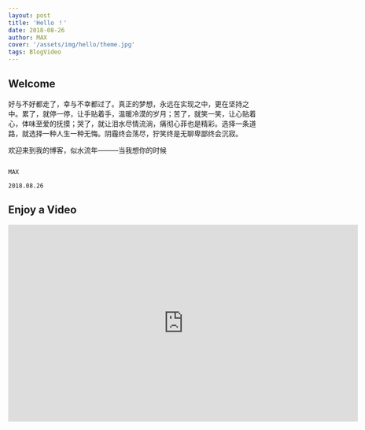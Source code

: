 ```yaml
---
layout: post
title: 'Hello ！'
date: 2018-08-26
author: MAX
cover: '/assets/img/hello/theme.jpg'
tags: BlogVideo
---
```


## Welcome

好与不好都走了，幸与不幸都过了。真正的梦想，永远在实现之中，更在坚持之中。累了，就停一停，让手贴着手，温暖冷漠的岁月；苦了，就笑一笑，让心贴着心，体味至爱的抚摸；哭了，就让泪水尽情流淌，痛彻心菲也是精彩。选择一条道路，就选择一种人生一种无悔。阴霾终会荡尽，狞笑终是无聊卑鄙终会沉寂。

欢迎来到我的博客，似水流年———当我想你的时候
                                           
                                                                         MAX
                                                                   2018.08.26

## Enjoy a Video

<iframe width="711" height="400" src="https://www.youtube.com/embed/khTXWh9gKuY" frameborder="0" allow="autoplay; encrypted-media" allowfullscreen></iframe>
